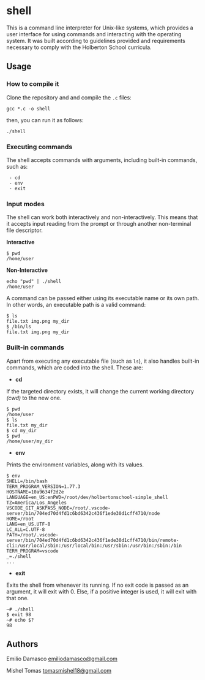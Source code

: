 # shell

This is a command line interpreter for Unix-like systems, which provides a user interface for using commands and interacting with the operating system. It was built according to guidelines provided and requirements necessary to comply with the Holberton School curricula.

## Usage

### How to compile it
Clone the repository and and compile the `.c` files:
```
gcc *.c -o shell
```
then, you can run it as follows:
```
./shell
```

### Executing commands
The shell accepts commands with arguments, including built-in commands, such as:
```
 - cd
 - env
 - exit
```
### Input modes
The shell can work both interactively and non-interactively. This means that it accepts input reading from the prompt or through another non-terminal file descriptor.

**Interactive**
```
$ pwd
/home/user
```
**Non-Interactive**
```
echo "pwd" | ./shell
/home/user
```
A command can be passed either using its executable name or its own path. In other words, an executable path is a valid command:
```
$ ls
file.txt img.png my_dir
$ /bin/ls
file.txt img.png my_dir
```
### Built-in commands
Apart from executing any executable file (such as `ls`), it also handles built-in commands, which are coded into the shell. These are:

- **cd**

If the targeted directory exists, it will change the current working directory *(cwd)* to the new one.
```
$ pwd
/home/user
$ ls
file.txt my_dir
$ cd my_dir
$ pwd
/home/user/my_dir
```

- **env**

Prints the environment variables, along with its values.
```
$ env
SHELL=/bin/bash
TERM_PROGRAM_VERSION=1.77.3
HOSTNAME=10a9634f2d2e
LANGUAGE=en_US:enPWD=/root/dev/holbertonschool-simple_shell
TZ=America/Los_Angeles
VSCODE_GIT_ASKPASS_NODE=/root/.vscode-server/bin/704ed70d4fd1c6bd6342c436f1ede30d1cff4710/node
HOME=/root
LANG=en_US.UTF-8
LC_ALL=C.UTF-8
PATH=/root/.vscode-server/bin/704ed70d4fd1c6bd6342c436f1ede30d1cff4710/bin/remote-cli:/usr/local/sbin:/usr/local/bin:/usr/sbin:/usr/bin:/sbin:/bin
TERM_PROGRAM=vscode
_=./shell
...
```
- **exit**

Exits the shell from whenever its running. If no exit code is passed as an argument, it will exit with 0. Else, if a positive integer is used, it will exit with that one.
```
~# ./shell
$ exit 98
~# echo $?
98
```

## Authors
Emilio Damasco <emiliodamasco@gmail.com>

Mishel Tomas <tomasmishel18@gmail.com>